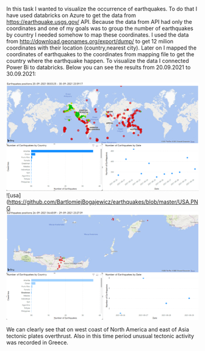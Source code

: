 In this task I wanted to visualize the occurrence of earthquakes. To do that I have used databricks on Azure to get the data from https://earthquake.usgs.gov/ API. Because the data from API had only the coordinates 
and one of my goals was to group the number of earthquakes by country I needed somehow to map these coordinates. I used the data from http://download.geonames.org/export/dump/ to get 12 milion coordinates with their 
location (country,nearest city). Later on I mapped the coordinates of earthquakes to the coordinates from mapping file to get the country where the earthquake happen.
To visualize the data I connected Power Bi to databricks. Below you can see the results from 20.09.2021 to 30.09.2021:

![main](https://github.com/BartlomiejBogajewicz/earthquakes/blob/master/main_screen.PNG)
![usa](https://github.com/BartlomiejBogajewicz/earthquakes/blob/master/USA.PNG
![greece](https://github.com/BartlomiejBogajewicz/earthquakes/blob/master/Greece.PNG)

We can clearly see that on west coast of North America and east of Asia tectonic plates overthrust. Also in this time period unusual tectonic activity was recorded in Greece.